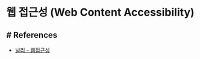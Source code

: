 # 웹 접근성 (Web Content Accessibility)


## # References
- [널리 - 웹접근성](https://nuli.navercorp.com/sharing/a11y/education#task4)
